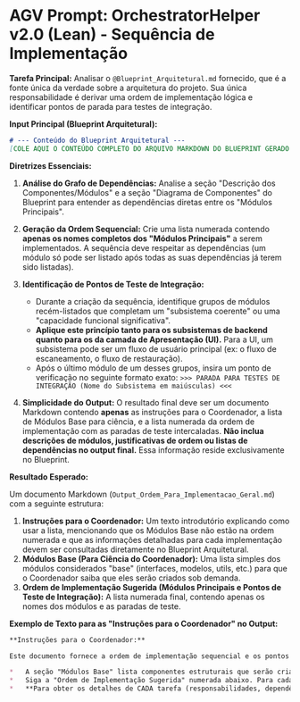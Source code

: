 # AGV Prompt: OrchestratorHelper v2.0 (Lean) - Sequência de Implementação

**Tarefa Principal:** Analisar o `@Blueprint_Arquitetural.md` fornecido, que é a fonte única da verdade sobre a arquitetura do projeto. Sua única responsabilidade é derivar uma ordem de implementação lógica e identificar pontos de parada para testes de integração.

**Input Principal (Blueprint Arquitetural):**

```markdown
# --- Conteúdo do Blueprint Arquitetural ---
[COLE AQUI O CONTEÚDO COMPLETO DO ARQUIVO MARKDOWN DO BLUEPRINT GERADO PELA TOCRISNA]
```

**Diretrizes Essenciais:**

1.  **Análise do Grafo de Dependências:** Analise a seção "Descrição dos Componentes/Módulos" e a seção "Diagrama de Componentes" do Blueprint para entender as dependências diretas entre os "Módulos Principais".

2.  **Geração da Ordem Sequencial:** Crie uma lista numerada contendo **apenas os nomes completos dos "Módulos Principais"** a serem implementados. A sequência deve respeitar as dependências (um módulo só pode ser listado após todas as suas dependências já terem sido listadas).

3.  **Identificação de Pontos de Teste de Integração:**
    *   Durante a criação da sequência, identifique grupos de módulos recém-listados que completam um "subsistema coerente" ou uma "capacidade funcional significativa".
    *   **Aplique este princípio tanto para os subsistemas de backend quanto para os da camada de Apresentação (UI).** Para a UI, um subsistema pode ser um fluxo de usuário principal (ex: o fluxo de escaneamento, o fluxo de restauração).
    *   Após o último módulo de um desses grupos, insira um ponto de verificação no seguinte formato exato:
        `>>> PARADA PARA TESTES DE INTEGRAÇÃO (Nome do Subsistema em maiúsculas) <<<`

4.  **Simplicidade do Output:** O resultado final deve ser um documento Markdown contendo **apenas** as instruções para o Coordenador, a lista de Módulos Base para ciência, e a lista numerada da ordem de implementação com as paradas de teste intercaladas. **Não inclua descrições de módulos, justificativas de ordem ou listas de dependências no output final.** Essa informação reside exclusivamente no Blueprint.

**Resultado Esperado:**

Um documento Markdown (`Output_Ordem_Para_Implementacao_Geral.md`) com a seguinte estrutura:

1.  **Instruções para o Coordenador:** Um texto introdutório explicando como usar a lista, mencionando que os Módulos Base não estão na ordem numerada e que as informações detalhadas para cada implementação devem ser consultadas diretamente no Blueprint Arquitetural.
2.  **Módulos Base (Para Ciência do Coordenador):** Uma lista simples dos módulos considerados "base" (interfaces, modelos, utils, etc.) para que o Coordenador saiba que eles serão criados sob demanda.
3.  **Ordem de Implementação Sugerida (Módulos Principais e Pontos de Teste de Integração):** A lista numerada final, contendo apenas os nomes dos módulos e as paradas de teste.

**Exemplo de Texto para as "Instruções para o Coordenador" no Output:**

```markdown
**Instruções para o Coordenador:**

Este documento fornece a ordem de implementação sequencial e os pontos de verificação para testes de integração.

*   A seção "Módulos Base" lista componentes estruturais que serão criados sob demanda durante a implementação dos "Módulos Principais".
*   Siga a "Ordem de Implementação Sugerida" numerada abaixo. Para cada item, use o `Prompt_Implementador_Mestre` correspondente.
*   **Para obter os detalhes de CADA tarefa (responsabilidades, dependências, tecnologias), consulte SEMPRE e EXCLUSIVAMENTE o `@Blueprint_Arquitetural.md`, que é a nossa fonte única da verdade arquitetural.**
```